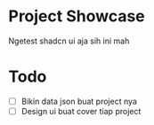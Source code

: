 # Project Showcase
Ngetest shadcn ui aja sih ini mah

# Todo
- [ ] Bikin data json buat project nya
- [ ] Design ui buat cover tiap project
